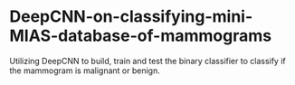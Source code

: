 # DeepCNN-on-classifying-mini-MIAS-database-of-mammograms
Utilizing DeepCNN to build, train and test the binary classifier to classify if the mammogram is malignant or benign.
